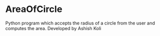# AreaOfCircle
Python program which accepts the radius of a circle from the user and computes the area.
Developed by Ashish Koli 
